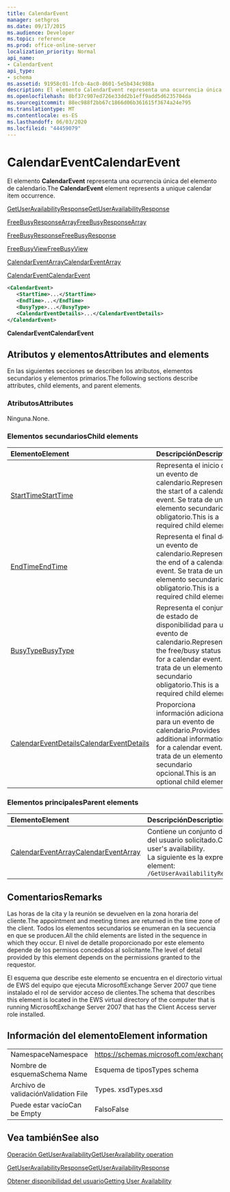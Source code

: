 ```yaml
---
title: CalendarEvent
manager: sethgros
ms.date: 09/17/2015
ms.audience: Developer
ms.topic: reference
ms.prod: office-online-server
localization_priority: Normal
api_name:
- CalendarEvent
api_type:
- schema
ms.assetid: 91958c01-1fcb-4ac0-8601-5e5b434c988a
description: El elemento CalendarEvent representa una ocurrencia única del elemento de calendario.
ms.openlocfilehash: 8bf37c907ed726e33dd2b1eff9add5d6235704da
ms.sourcegitcommit: 88ec988f2bb67c1866d06b361615f3674a24e795
ms.translationtype: MT
ms.contentlocale: es-ES
ms.lasthandoff: 06/03/2020
ms.locfileid: "44459079"
---
```

# <a name="calendarevent"></a><span data-ttu-id="d3831-103">CalendarEvent</span><span class="sxs-lookup"><span data-stu-id="d3831-103">CalendarEvent</span></span>

<span data-ttu-id="d3831-104">El elemento **CalendarEvent** representa una ocurrencia única del elemento de calendario.</span><span class="sxs-lookup"><span data-stu-id="d3831-104">The **CalendarEvent** element represents a unique calendar item occurrence.</span></span> 
  
[<span data-ttu-id="d3831-105">GetUserAvailabilityResponse</span><span class="sxs-lookup"><span data-stu-id="d3831-105">GetUserAvailabilityResponse</span></span>](getuseravailabilityresponse.md)
  
[<span data-ttu-id="d3831-106">FreeBusyResponseArray</span><span class="sxs-lookup"><span data-stu-id="d3831-106">FreeBusyResponseArray</span></span>](freebusyresponsearray.md)
  
[<span data-ttu-id="d3831-107">FreeBusyResponse</span><span class="sxs-lookup"><span data-stu-id="d3831-107">FreeBusyResponse</span></span>](freebusyresponse.md)
  
[<span data-ttu-id="d3831-108">FreeBusyView</span><span class="sxs-lookup"><span data-stu-id="d3831-108">FreeBusyView</span></span>](freebusyview.md)
  
[<span data-ttu-id="d3831-109">CalendarEventArray</span><span class="sxs-lookup"><span data-stu-id="d3831-109">CalendarEventArray</span></span>](calendareventarray.md)
  
[<span data-ttu-id="d3831-110">CalendarEvent</span><span class="sxs-lookup"><span data-stu-id="d3831-110">CalendarEvent</span></span>](calendarevent.md)
  
```xml
<CalendarEvent>
   <StartTime>...</StartTime>
   <EndTime>...</EndTime>
   <BusyType>...</BusyType>
   <CalendarEventDetails>...</CalendarEventDetails>
</CalendarEvent>
```

 <span data-ttu-id="d3831-111">**CalendarEvent**</span><span class="sxs-lookup"><span data-stu-id="d3831-111">**CalendarEvent**</span></span>
## <a name="attributes-and-elements"></a><span data-ttu-id="d3831-112">Atributos y elementos</span><span class="sxs-lookup"><span data-stu-id="d3831-112">Attributes and elements</span></span>

<span data-ttu-id="d3831-113">En las siguientes secciones se describen los atributos, elementos secundarios y elementos primarios.</span><span class="sxs-lookup"><span data-stu-id="d3831-113">The following sections describe attributes, child elements, and parent elements.</span></span>
  
### <a name="attributes"></a><span data-ttu-id="d3831-114">Atributos</span><span class="sxs-lookup"><span data-stu-id="d3831-114">Attributes</span></span>

<span data-ttu-id="d3831-115">Ninguna.</span><span class="sxs-lookup"><span data-stu-id="d3831-115">None.</span></span>
  
### <a name="child-elements"></a><span data-ttu-id="d3831-116">Elementos secundarios</span><span class="sxs-lookup"><span data-stu-id="d3831-116">Child elements</span></span>

|<span data-ttu-id="d3831-117">**Elemento**</span><span class="sxs-lookup"><span data-stu-id="d3831-117">**Element**</span></span>|<span data-ttu-id="d3831-118">**Descripción**</span><span class="sxs-lookup"><span data-stu-id="d3831-118">**Description**</span></span>|
|:-----|:-----|
|[<span data-ttu-id="d3831-119">StartTime</span><span class="sxs-lookup"><span data-stu-id="d3831-119">StartTime</span></span>](starttime.md) <br/> |<span data-ttu-id="d3831-120">Representa el inicio de un evento de calendario.</span><span class="sxs-lookup"><span data-stu-id="d3831-120">Represents the start of a calendar event.</span></span> <span data-ttu-id="d3831-121">Se trata de un elemento secundario obligatorio.</span><span class="sxs-lookup"><span data-stu-id="d3831-121">This is a required child element.</span></span>  <br/> |
|[<span data-ttu-id="d3831-122">EndTime</span><span class="sxs-lookup"><span data-stu-id="d3831-122">EndTime</span></span>](endtime.md) <br/> |<span data-ttu-id="d3831-123">Representa el final de un evento de calendario.</span><span class="sxs-lookup"><span data-stu-id="d3831-123">Represents the end of a calendar event.</span></span> <span data-ttu-id="d3831-124">Se trata de un elemento secundario obligatorio.</span><span class="sxs-lookup"><span data-stu-id="d3831-124">This is a required child element.</span></span>  <br/> |
|[<span data-ttu-id="d3831-125">BusyType</span><span class="sxs-lookup"><span data-stu-id="d3831-125">BusyType</span></span>](busytype.md) <br/> |<span data-ttu-id="d3831-126">Representa el conjunto de estado de disponibilidad para un evento de calendario.</span><span class="sxs-lookup"><span data-stu-id="d3831-126">Represents the free/busy status set for a calendar event.</span></span> <span data-ttu-id="d3831-127">Se trata de un elemento secundario obligatorio.</span><span class="sxs-lookup"><span data-stu-id="d3831-127">This is a required child element.</span></span>  <br/> |
|[<span data-ttu-id="d3831-128">CalendarEventDetails</span><span class="sxs-lookup"><span data-stu-id="d3831-128">CalendarEventDetails</span></span>](calendareventdetails.md) <br/> |<span data-ttu-id="d3831-129">Proporciona información adicional para un evento de calendario.</span><span class="sxs-lookup"><span data-stu-id="d3831-129">Provides additional information for a calendar event.</span></span> <span data-ttu-id="d3831-130">Se trata de un elemento secundario opcional.</span><span class="sxs-lookup"><span data-stu-id="d3831-130">This is an optional child element.</span></span>  <br/> |
   
### <a name="parent-elements"></a><span data-ttu-id="d3831-131">Elementos principales</span><span class="sxs-lookup"><span data-stu-id="d3831-131">Parent elements</span></span>

|<span data-ttu-id="d3831-132">**Elemento**</span><span class="sxs-lookup"><span data-stu-id="d3831-132">**Element**</span></span>|<span data-ttu-id="d3831-133">**Descripción**</span><span class="sxs-lookup"><span data-stu-id="d3831-133">**Description**</span></span>|
|:-----|:-----|
|[<span data-ttu-id="d3831-134">CalendarEventArray</span><span class="sxs-lookup"><span data-stu-id="d3831-134">CalendarEventArray</span></span>](calendareventarray.md) <br/> |<span data-ttu-id="d3831-135">Contiene un conjunto de ocurrencias de elemento de calendario únicas que representan la disponibilidad del usuario solicitado.</span><span class="sxs-lookup"><span data-stu-id="d3831-135">Contains a set of unique calendar item occurrences that represent the requested user's availability.</span></span>  <br/> <span data-ttu-id="d3831-136">La siguiente es la expresión XPath 2,0 a este elemento:</span><span class="sxs-lookup"><span data-stu-id="d3831-136">The following is the XPath 2.0 expression to this element:</span></span>  <br/>  `/GetUserAvailabilityResponse/FreeBusyResponseArray/FreeBusyResponse/FreeBusyView/CalendarEventArray` <br/> |
   
## <a name="remarks"></a><span data-ttu-id="d3831-137">Comentarios</span><span class="sxs-lookup"><span data-stu-id="d3831-137">Remarks</span></span>

<span data-ttu-id="d3831-138">Las horas de la cita y la reunión se devuelven en la zona horaria del cliente.</span><span class="sxs-lookup"><span data-stu-id="d3831-138">The appointment and meeting times are returned in the time zone of the client.</span></span> <span data-ttu-id="d3831-139">Todos los elementos secundarios se enumeran en la secuencia en que se producen.</span><span class="sxs-lookup"><span data-stu-id="d3831-139">All the child elements are listed in the sequence in which they occur.</span></span> <span data-ttu-id="d3831-140">El nivel de detalle proporcionado por este elemento depende de los permisos concedidos al solicitante.</span><span class="sxs-lookup"><span data-stu-id="d3831-140">The level of detail provided by this element depends on the permissions granted to the requestor.</span></span>
  
<span data-ttu-id="d3831-141">El esquema que describe este elemento se encuentra en el directorio virtual de EWS del equipo que ejecuta MicrosoftExchange Server 2007 que tiene instalado el rol de servidor acceso de clientes.</span><span class="sxs-lookup"><span data-stu-id="d3831-141">The schema that describes this element is located in the EWS virtual directory of the computer that is running MicrosoftExchange Server 2007 that has the Client Access server role installed.</span></span>
  
## <a name="element-information"></a><span data-ttu-id="d3831-142">Información del elemento</span><span class="sxs-lookup"><span data-stu-id="d3831-142">Element information</span></span>

|||
|:-----|:-----|
|<span data-ttu-id="d3831-143">Namespace</span><span class="sxs-lookup"><span data-stu-id="d3831-143">Namespace</span></span>  <br/> |https://schemas.microsoft.com/exchange/services/2006/types  <br/> |
|<span data-ttu-id="d3831-144">Nombre de esquema</span><span class="sxs-lookup"><span data-stu-id="d3831-144">Schema Name</span></span>  <br/> |<span data-ttu-id="d3831-145">Esquema de tipos</span><span class="sxs-lookup"><span data-stu-id="d3831-145">Types schema</span></span>  <br/> |
|<span data-ttu-id="d3831-146">Archivo de validación</span><span class="sxs-lookup"><span data-stu-id="d3831-146">Validation File</span></span>  <br/> |<span data-ttu-id="d3831-147">Types. xsd</span><span class="sxs-lookup"><span data-stu-id="d3831-147">Types.xsd</span></span>  <br/> |
|<span data-ttu-id="d3831-148">Puede estar vacío</span><span class="sxs-lookup"><span data-stu-id="d3831-148">Can be Empty</span></span>  <br/> |<span data-ttu-id="d3831-149">Falso</span><span class="sxs-lookup"><span data-stu-id="d3831-149">False</span></span>  <br/> |
   
## <a name="see-also"></a><span data-ttu-id="d3831-150">Vea también</span><span class="sxs-lookup"><span data-stu-id="d3831-150">See also</span></span>



[<span data-ttu-id="d3831-151">Operación GetUserAvailability</span><span class="sxs-lookup"><span data-stu-id="d3831-151">GetUserAvailability operation</span></span>](getuseravailability-operation.md)
  
[<span data-ttu-id="d3831-152">GetUserAvailabilityResponse</span><span class="sxs-lookup"><span data-stu-id="d3831-152">GetUserAvailabilityResponse</span></span>](getuseravailabilityresponse.md)


[<span data-ttu-id="d3831-153">Obtener disponibilidad del usuario</span><span class="sxs-lookup"><span data-stu-id="d3831-153">Getting User Availability</span></span>](https://msdn.microsoft.com/library/d4133fcb-9b0f-4e6b-aadf-a389da83516a%28Office.15%29.aspx)

